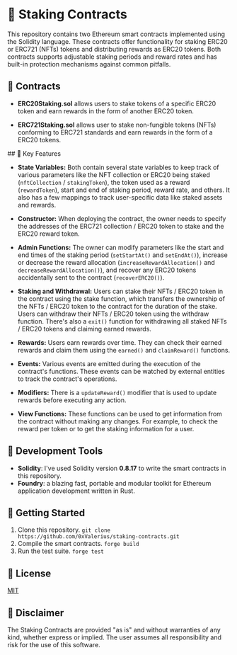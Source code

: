 # 🥩 Staking Contracts

This repository contains two Ethereum smart contracts implemented using the Solidity language. These contracts offer functionality for staking ERC20 or ERC721 (NFTs) tokens and distributing rewards as ERC20 tokens. Both contracts supports adjustable staking periods and reward rates and has built-in protection mechanisms against common pitfalls.

## 📄 Contracts

- **ERC20Staking.sol** allows users to stake tokens of a specific ERC20 token and earn rewards in the form of another ERC20 token.

- **ERC721Staking.sol** allows user to stake non-fungible tokens (NFTs) conforming to ERC721 standards and earn rewards in the form of a ERC20 tokens.

## 🔑 Key Features

- **State Variables:** Both contain several state variables to keep track of various parameters like the NFT collection or ERC20 being staked (`nftCollection` / `stakingToken`), the token used as a reward (`rewardToken`), start and end of staking period, reward rate, and others. It also has a few mappings to track user-specific data like staked assets and rewards.

- **Constructor:** When deploying the contract, the owner needs to specify the addresses of the ERC721 collection / ERC20 token to stake and the ERC20 reward token.

- **Admin Functions:** The owner can modify parameters like the start and end times of the staking period (`setStartAt()` and `setEndAt()`), increase or decrease the reward allocation (`increaseRewardAllocation()` and `decreaseRewardAllocation()`), and recover any ERC20 tokens accidentally sent to the contract (`recoverERC20()`).

- **Staking and Withdrawal:** Users can stake their NFTs / ERC20 token in the contract using the stake function, which transfers the ownership of the NFTs / ERC20 token to the contract for the duration of the stake. Users can withdraw their NFTs / ERC20 token using the withdraw function. There's also a `exit()` function for withdrawing all staked NFTs / ERC20 tokens and claiming earned rewards.

- **Rewards:** Users earn rewards over time. They can check their earned rewards and claim them using the `earned()` and `claimReward()` functions.

- **Events:** Various events are emitted during the execution of the contract's functions. These events can be watched by external entities to track the contract's operations.

- **Modifiers:** There is a `updateReward()` modifier that is used to update rewards before executing any action.

- **View Functions:** These functions can be used to get information from the contract without making any changes. For example, to check the reward per token or to get the staking information for a user.

## :wrench: Development Tools

- **Solidity**: I've used Solidity version **0.8.17** to write the smart contracts in this repository.
- **Foundry**: a blazing fast, portable and modular toolkit for Ethereum application development written in Rust.

## :rocket: Getting Started

1. Clone this repository. `git clone https://github.com/0xValerius/staking-contracts.git`
2. Compile the smart contracts. `forge build`
3. Run the test suite. `forge test`

## :scroll: License

[MIT](https://choosealicense.com/licenses/mit/)

## 🚨 Disclaimer

The Staking Contracts are provided "as is" and without warranties of any kind, whether express or implied. The user assumes all responsibility and risk for the use of this software.
